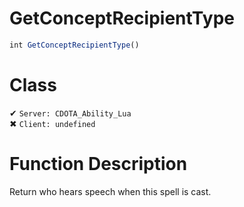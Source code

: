 # GetConceptRecipientType
```js
int GetConceptRecipientType()
```
# Class
✔ `Server: CDOTA_Ability_Lua`  
✖ `Client: undefined`  

# Function Description
Return who hears speech when this spell is cast.
